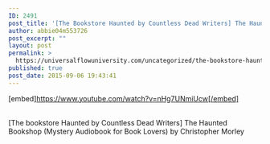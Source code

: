 ```yaml
---
ID: 2491
post_title: '[The Bookstore Haunted by Countless Dead Writers] The Haunted Bookshop (Mystery Audiobook)'
author: abbie04m553726
post_excerpt: ""
layout: post
permalink: >
  https://universalflowuniversity.com/uncategorized/the-bookstore-haunted-by-countless-dead-writers-the-haunted-bookshop-mystery-audiobook/
published: true
post_date: 2015-09-06 19:43:41
---
```

[embed]https://www.youtube.com/watch?v=nHg7UNmiUcw[/embed]</br></br>
<p>[The bookstore Haunted by Countless Dead Writers] The Haunted Bookshop (Mystery Audiobook for Book Lovers) by Christopher Morley</p>